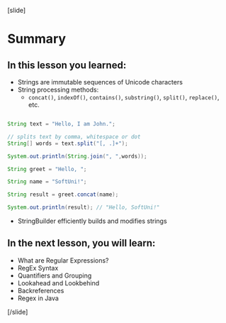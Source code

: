[slide]
# Summary


## In this lesson you learned:

- Strings are immutable sequences of Unicode characters
- String processing methods:
    - `concat()`, `indexOf()`, `contains()`, `substring()`, `split()`, `replace()`, etc.


```java live

String text = "Hello, I am John.";

// splits text by comma, whitespace or dot
String[] words = text.split("[, .]+");

System.out.println(String.join(", ",words));
```

```java live
String greet = "Hello, ";

String name = "SoftUni!";

String result = greet.concat(name);

System.out.println(result); // "Hello, SoftUni!"
```

- StringBuilder efficiently builds and modifies strings




## In the next lesson, you will learn:

- What are Regular Expressions?
- RegEx Syntax 
- Quantifiers and Grouping
- Lookahead and Lookbehind
- Backreferences
- Regex in Java

[/slide]